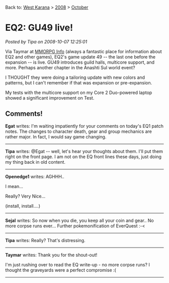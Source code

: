 Back to: [West Karana](/posts/westkarana.md) > [2008](/posts/2008/westkarana.md) > [October](./westkarana.md)
# EQ2: GU49 live!

*Posted by Tipa on 2008-10-07 12:25:01*

Via Taymar at [MMORPG Info](http://www.mmorpg-info.org/) (always a fantastic place for information about EQ2 and other games), EQ2's game update 49 -- the last one before the expansion -- is live. GU49 introduces guild halls, multicore support, and more. Perhaps another chapter in the Anashti Sul world event?

I THOUGHT they were doing a tailoring update with new colors and patterns, but I can't remember if that was expansion or pre-expansion.

My tests with the multicore support on my Core 2 Duo-powered laptop showed a significant improvement on Test.


## Comments!

**Egat** writes: I'm waiting impatiently for your comments on today's EQ1 patch notes. The changes to character death, gear and group mechanics are rather major. In fact, I would say game changing.

---

**Tipa** writes: @Egat -- well, let's hear your thoughts about them. I'll put them right on the front page. I am not on the EQ front lines these days, just doing my thing back in old content.

---

**Openedge1** writes: AGHHH..

I mean...

Really? Very Nice...

(install, install....)

---

**Sejal** writes: So now when you die, you keep all your coin and gear.. No more corpse runs ever... Further pokemonification of EverQuest :-<

---

**Tipa** writes: Really? That's distressing.

---

**Taymar** writes: Thank you for the shout-out! 

I'm just rushing over to read the EQ write-up - no more corpse runs? I thought the graveyards were a perfect compromise :(

---

